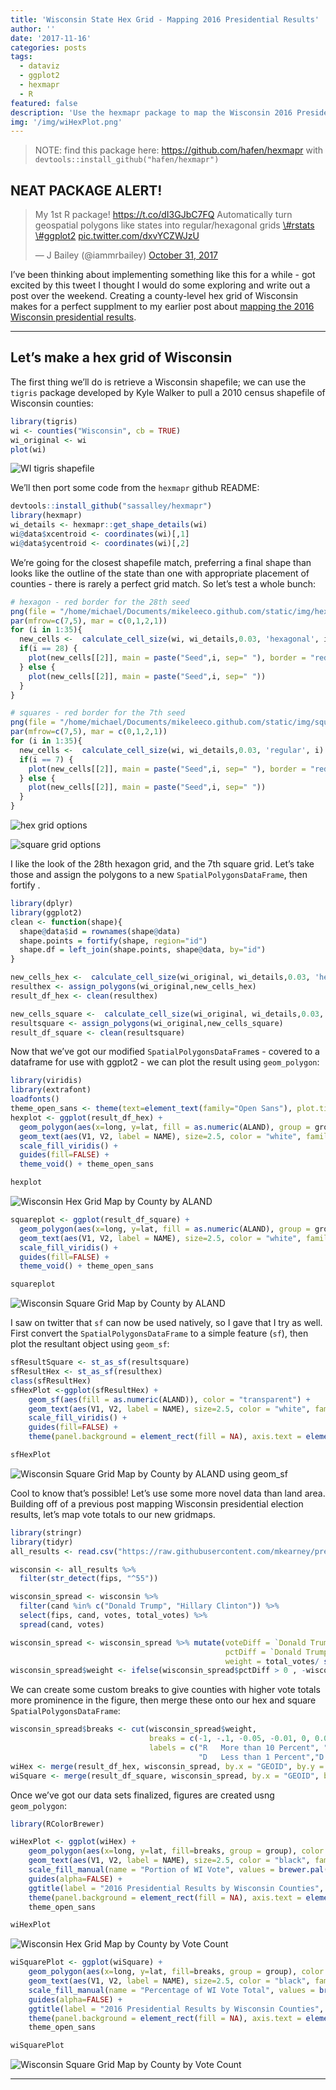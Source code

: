 ```yaml
---
title: 'Wisconsin State Hex Grid - Mapping 2016 Presidential Results'
author: ''
date: '2017-11-16'
categories: posts
tags:
  - dataviz
  - ggplot2
  - hexmapr
  - R
featured: false
description: 'Use the hexmapr package to map the Wisconsin 2016 Presidential Results'
img: '/img/wiHexPlot.png'
---
```


> NOTE: find this package here:
> <a href="https://github.com/hafen/hexmapr" class="uri">https://github.com/hafen/hexmapr</a>
> with `devtools::install_github("hafen/hexmapr")`

## NEAT PACKAGE ALERT!

<blockquote class="twitter-tweet" data-lang="en">
<p lang="en" dir="ltr">
My 1st R package!
<a href="https://t.co/dI3GJbC7FQ">https://t.co/dI3GJbC7FQ</a>
Automatically turn geospatial polygons like states into
regular/hexagonal grids
<a href="https://twitter.com/hashtag/rstats?src=hash&amp;ref_src=twsrc%5Etfw">\#rstats</a>
<a href="https://twitter.com/hashtag/ggplot2?src=hash&amp;ref_src=twsrc%5Etfw">\#ggplot2</a>
<a href="https://t.co/dxvYCZWJzU">pic.twitter.com/dxvYCZWJzU</a>

— J Bailey (@iammrbailey)
<a href="https://twitter.com/iammrbailey/status/925346870381240320?ref_src=twsrc%5Etfw">October
31, 2017</a>

</blockquote>

I’ve been thinking about implementing something like this for a while -
got excited by this tweet I thought I would do some exploring and write
out a post over the weekend. Creating a county-level hex grid of
Wisconsin makes for a perfect supplment to my earlier post about
[mapping the 2016 Wisconsin presidential
results](https://www.mikelee.co/posts/2016-12-26-wisconsin-presidential-election-results/).

---

## Let’s make a hex grid of Wisconsin

The first thing we’ll do is retrieve a Wisconsin shapefile; we can use
the `tigris` package developed by Kyle Walker to pull a 2010 census
shapefile of Wisconsin counties:

```r
library(tigris)
wi <- counties("Wisconsin", cb = TRUE)
wi_original <- wi
plot(wi)
```

![WI tigris shapefile](/img/tigrisshapefile-1.png)

We’ll then port some code from the `hexmapr` github README:

```r
devtools::install_github("sassalley/hexmapr")
library(hexmapr)
wi_details <- hexmapr::get_shape_details(wi)
wi@data$xcentroid <- coordinates(wi)[,1]
wi@data$ycentroid <- coordinates(wi)[,2]
```

We’re going for the closest shapefile match, preferring a final shape
than looks like the outline of the state than one with appropriate
placement of counties - there is rarely a perfect grid match. So let’s
test a whole bunch:

```r
# hexagon - red border for the 28th seed
png(file = "/home/michael/Documents/mikeleeco.github.com/static/img/hexGridWisconsin.png", width = 700, height = 500)
par(mfrow=c(7,5), mar = c(0,1,2,1))
for (i in 1:35){
  new_cells <-  calculate_cell_size(wi, wi_details,0.03, 'hexagonal', i)
  if(i == 28) {
    plot(new_cells[[2]], main = paste("Seed",i, sep=" "), border = "red")
  } else {
    plot(new_cells[[2]], main = paste("Seed",i, sep=" "))
  }
}

# squares - red border for the 7th seed
png(file = "/home/michael/Documents/mikeleeco.github.com/static/img/squareGridWisconsin.png", width = 700, height = 500)
par(mfrow=c(7,5), mar = c(0,1,2,1))
for (i in 1:35){
  new_cells <-  calculate_cell_size(wi, wi_details,0.03, 'regular', i)
  if(i == 7) {
    plot(new_cells[[2]], main = paste("Seed",i, sep=" "), border = "red")
  } else {
    plot(new_cells[[2]], main = paste("Seed",i, sep=" "))
  }
}
```

![hex grid options](/img/hexGridWisconsin.png)

![square grid options](/img/squareGridWisconsin.png)

I like the look of the 28th hexagon grid, and the 7th square grid. Let’s
take those and assign the polygons to a new `SpatialPolygonsDataFrame`,
then fortify .

```r
library(dplyr)
library(ggplot2)
clean <- function(shape){
  shape@data$id = rownames(shape@data)
  shape.points = fortify(shape, region="id")
  shape.df = left_join(shape.points, shape@data, by="id")
}

new_cells_hex <-  calculate_cell_size(wi_original, wi_details,0.03, 'hexagonal', 28)
resulthex <- assign_polygons(wi_original,new_cells_hex)
result_df_hex <- clean(resulthex)

new_cells_square <-  calculate_cell_size(wi_original, wi_details,0.03, 'regular', 7)
resultsquare <- assign_polygons(wi_original,new_cells_square)
result_df_square <- clean(resultsquare)
```

Now that we’ve got our modified `SpatialPolygonsDataFrame`s - covered to a dataframe for use with ggplot2 - we can plot the result using
`geom_polygon`:

```r
library(viridis)
library(extrafont)
loadfonts()
theme_open_sans <- theme(text=element_text(family="Open Sans"), plot.title = element_text(family = "Open Sans Semibold", size = 24), plot.subtitle = element_text(family = "Open Sans Light",size = 14), legend.title = element_text(family="Open Sans Semibold"))
hexplot <- ggplot(result_df_hex) +
  geom_polygon(aes(x=long, y=lat, fill = as.numeric(ALAND), group = group))+
  geom_text(aes(V1, V2, label = NAME), size=2.5, color = "white", family = "Open Sans") +
  scale_fill_viridis() +
  guides(fill=FALSE) +
  theme_void() + theme_open_sans

hexplot
```

![Wisconsin Hex Grid Map by County by ALAND](/img/hexWI.png)

```r
squareplot <- ggplot(result_df_square) +
  geom_polygon(aes(x=long, y=lat, fill = as.numeric(ALAND), group = group))+
  geom_text(aes(V1, V2, label = NAME), size=2.5, color = "white", family = "Open Sans") +
  scale_fill_viridis() +
  guides(fill=FALSE) +
  theme_void() + theme_open_sans

squareplot
```

![Wisconsin Square Grid Map by County by ALAND](/img/squareWI.png)

I saw on twitter that `sf` can now be used natively, so I gave that I try as well. First convert the `SpatialPolygonsDataFrame` to a simple feature (`sf`), then plot the resultant object using `geom_sf`:

```r
sfResultSquare <- st_as_sf(resultsquare)
sfResultHex <- st_as_sf(resulthex)
class(sfResultHex)
sfHexPlot <-ggplot(sfResultHex) +
    geom_sf(aes(fill = as.numeric(ALAND)), color = "transparent") +
    geom_text(aes(V1, V2, label = NAME), size=2.5, color = "white", family = "Open Sans") +
    scale_fill_viridis() +
    guides(fill=FALSE) +
    theme(panel.background = element_rect(fill = NA), axis.text = element_blank(), axis.ticks = element_blank(), axis.title = element_blank())

sfHexPlot
```

![Wisconsin Square Grid Map by County by ALAND using geom_sf](/img/hexgridwithsf-1.png)

Cool to know that’s possible! Let’s use some more novel data than land area. Building off of a previous post mapping Wisconsin presidential election results, let’s map vote totals to our new gridmaps.

```r
library(stringr)
library(tidyr)
all_results <- read.csv("https://raw.githubusercontent.com/mkearney/presidential_election_county_results_2016/master/pres16results.csv", stringsAsFactors = FALSE)

wisconsin <- all_results %>%
  filter(str_detect(fips, "^55"))

wisconsin_spread <- wisconsin %>%
  filter(cand %in% c("Donald Trump", "Hillary Clinton")) %>%
  select(fips, cand, votes, total_votes) %>%
  spread(cand, votes)

wisconsin_spread <- wisconsin_spread %>% mutate(voteDiff = `Donald Trump` - `Hillary Clinton`,
                                                pctDiff = `Donald Trump`/total_votes - `Hillary Clinton`/total_votes,
                                                weight = total_votes/ sum(total_votes))
wisconsin_spread$weight <- ifelse(wisconsin_spread$pctDiff > 0 , -wisconsin_spread$weight, wisconsin_spread$weight)
```

We can create some custom breaks to give counties with higher vote totals more prominence in the figure, then merge these onto our hex and square `SpatialPolygonsDataFrame`:

```r
wisconsin_spread$breaks <- cut(wisconsin_spread$weight,
                               breaks = c(-1, -.1, -0.05, -0.01, 0, 0.01, .05, .1, 1),
                               labels = c("R   More than 10 Percent", "R   5 to 10 Percent", "R   1 to 5 Percent", "R   Less than 1 Percent",
                                          "D   Less than 1 Percent","D   1 to 5 Percent", "D   5 to 10 Percent", "D   More than 10 Percent"))
wiHex <- merge(result_df_hex, wisconsin_spread, by.x = "GEOID", by.y = "fips")
wiSquare <- merge(result_df_square, wisconsin_spread, by.x = "GEOID", by.y = "fips")
```

Once we’ve got our data sets finalized, figures are created usng
`geom_polygon`:

```r
library(RColorBrewer)

wiHexPlot <- ggplot(wiHex) +
    geom_polygon(aes(x=long, y=lat, fill=breaks, group = group), color = "#f5f5f5") +
    geom_text(aes(V1, V2, label = NAME), size=2.5, color = "black", family = "Open Sans") +
    scale_fill_manual(name = "Portion of WI Vote", values = brewer.pal(8, "RdBu"), drop = FALSE) +
    guides(alpha=FALSE) +
    ggtitle(label = "2016 Presidential Results by Wisconsin Counties", subtitle = "59 of 72 Wisconsin counties leaned Republican, while the only two counties with\nmore than 10 percent of the state's votes totaled more Democratic votes") +
    theme(panel.background = element_rect(fill = NA), axis.text = element_blank(), axis.ticks = element_blank(), axis.title = element_blank()) +
    theme_open_sans

wiHexPlot
```

![Wisconsin Hex Grid Map by County by Vote Count](/img/hexWIVoteCount.png)

```r
wiSquarePlot <- ggplot(wiSquare) +
    geom_polygon(aes(x=long, y=lat, fill=breaks, group = group), color = "#f5f5f5") +
    geom_text(aes(V1, V2, label = NAME), size=2.5, color = "black", family = "Open Sans") +
    scale_fill_manual(name = "Percentage of WI Vote Total", values = brewer.pal(8, "RdBu"), drop = FALSE) +
    guides(alpha=FALSE) +
    ggtitle(label = "2016 Presidential Results by Wisconsin Counties", subtitle = "59 of 72 Wisconsin counties leaned Republican, while the only two counties with\nmore than 10 percent of the state's votes totaled more Democratic votes") +
    theme(panel.background = element_rect(fill = NA), axis.text = element_blank(), axis.ticks = element_blank(), axis.title = element_blank()) +
    theme_open_sans

wiSquarePlot
```

![Wisconsin Square Grid Map by County by Vote Count](/img/squareWIVoteCount.png)

---
